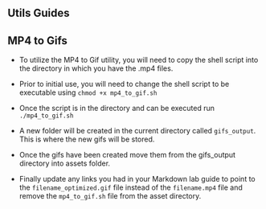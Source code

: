 ## Utils Guides

## MP4 to Gifs

- To utilize the MP4 to Gif utility, you will need to copy the shell script into the directory in which you have the .mp4 files.

- Prior to initial use, you will need to change the shell script to be executable using `chmod +x mp4_to_gif.sh`

- Once the script is in the directory and can be executed run `./mp4_to_gif.sh`

- A new folder will be created in the current directory called `gifs_output`.  This is where the new gifs will be stored.

- Once the gifs have been created move them from the gifs_output directory into assets folder.

- Finally update any links you had in your Markdown lab guide to point to the `filename_optimized.gif` file instead of the `filename.mp4` file and remove the `mp4_to_gif.sh` file from the asset directory.
